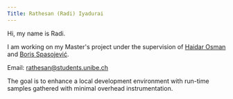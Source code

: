 ```yaml
---
Title: Rathesan (Radi) Iyadurai
---
```


Hi, my name is Radi.

I am working on my Master's project under the supervision of [Haidar Osman](%base_url%/staff/Osman) and [Boris Spasojević](%base_url%/staff/Boris-Spasojevic).

Email: [rathesan@students.unibe.ch](rathesan@students.unibe.ch)

The goal is to enhance a local development environment with run-time samples gathered with minimal overhead instrumentation.
